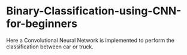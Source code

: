 # Binary-Classification-using-CNN-for-beginners
Here a Convolutional Neural Network is implemented to perform the classification between car or truck.
